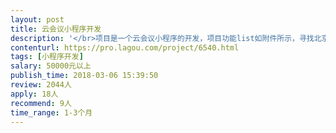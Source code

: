 ```yaml
---                
layout: post       
title: 云会议小程序开发           
description: '</br>项目是一个云会议小程序的开发，项目功能list如附件所示，寻找北京地区技术好，负责任的团队，后续还有App的开发，希望有能力可以一并承接。</br></br>产品功能：</br></br>前端：参与者扫一扫、活动现场社交、通讯录、我的星级、个人中心</br>后台：用户权限、用户管理、活动管理、推送管理</br></br>团队要求：</br>团队为全职团队或具有大厂背景的兼职团队，代码书写规范。开发语言不做限制，java优先。</br>'     
contenturl: https://pro.lagou.com/project/6540.html      
tags: [小程序开发]            
salary: 50000元以上          
publish_time: 2018-03-06 15:39:50         
review: 2044人                   
apply: 18人                   
recommend: 9人                   
time_range: 1-3个月              
---                 
```

